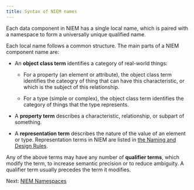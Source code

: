 ```yaml
---
title: Syntax of NIEM names
---
```


Each data component in NIEM has a single local name, which is paired with a
namespace to form a universally unique qualified name. 

Each local name follows a common structure. The main parts of a NIEM component
name are:

* An **object class term** identifies a category of real-world things:

  * For a property (an element or attribute), the object class term
    identifies the cateogry of thing that can have this characteristic, or
    which is the subject of this relationship.

  * For a type (simple or complex), the object class term identifies the
    category of things that the type represents.
  
* A **property term** describes a characteristic, relationship, or subpart of
  something.
  
* A **representation term** describes the nature of the value of an element or
  type.  Representation terms in NIEM are listed in
  [the Naming and Design Rules](https://reference.niem.gov/niem/specification/naming-and-design-rules/4.0/niem-ndr-4.0.html#table_10-2).
  
Any of the above terms may have any number of **qualifier terms**, which modify
the term, to increase semantic precision or to reduce ambiguity. A qualifier term
usually precedes the term it modifies.

Next: [NIEM Namespaces](../namespaces)
